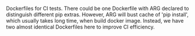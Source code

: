 Dockerfiles for CI tests. There could be one Dockerfile with ARG declared to distinguish different pip extras. However, ARG will bust cache of 'pip install', which usually takes long time, when build docker image. Instead, we have two almost identical Dockerfiles here to improve CI efficiency. 
